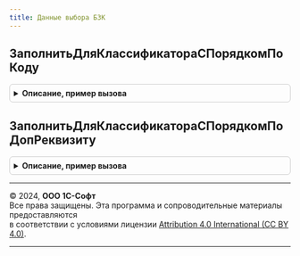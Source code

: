 ```yaml
---
title: Данные выбора БЗК
---
```



## ЗаполнитьДляКлассификатораСПорядкомПоКоду
<details style="margin: 1em 0; padding: 0.5em; border: 1px solid #ccc; border-radius: 6px;">

<summary style="font-weight: bold; cursor: pointer;">Описание, пример вызова</summary>

```bsl

// Обработчик получения данных выбора для справочников, упорядоченных по коду.
// Готовит данные выбора для справочников-классификаторов, упорядочивает по коду и наименованию.
//
// Вызывается из обработчика ОбработкаПолученияДанныхВыбора для формирования списка при вводе по строке,
// автоподборе текста и быстром выборе, а также при выполнении метода ПолучитьДанныеВыбора.
//
// Параметры:
//  Источник             - СправочникМенеджер - объект, для которого формируется список выбора.
//  ДанныеВыбора         - СписокЗначений     - данные для выбора.
//  Параметры            - Структура          - содержит параметры выбора.
//  СтандартнаяОбработка - Булево             - признак выполнения стандартной обработки события.
//
Процедура ЗаполнитьДляКлассификатораСПорядкомПоКоду( Экспорт
```

Пример вызова
```bsl
ДанныеВыбораБЗК.ЗаполнитьДляКлассификатораСПорядкомПоКоду();
```
</details>

## ЗаполнитьДляКлассификатораСПорядкомПоДопРеквизиту
<details style="margin: 1em 0; padding: 0.5em; border: 1px solid #ccc; border-radius: 6px;">

<summary style="font-weight: bold; cursor: pointer;">Описание, пример вызова</summary>

```bsl

// Обработчик получения данных выбора для справочников, упорядоченных по реквизиту допупорядочивания.
//
Процедура ЗаполнитьДляКлассификатораСПорядкомПоДопРеквизиту( Экспорт
```

Пример вызова
```bsl
ДанныеВыбораБЗК.ЗаполнитьДляКлассификатораСПорядкомПоДопРеквизиту();
```
</details>

---

© 2024, **ООО 1С-Софт**  
Все права защищены. Эта программа и сопроводительные материалы предоставляются  
в соответствии с условиями лицензии [Attribution 4.0 International (CC BY 4.0)](https://creativecommons.org/licenses/by/4.0/legalcode).

---
